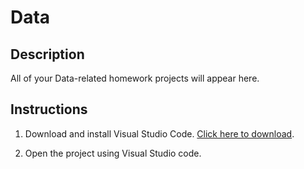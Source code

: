 # Data

## Description
All of your Data-related homework projects will appear here.

## Instructions
1. Download and install Visual Studio Code. [Click here to download](https://code.visualstudio.com/Download).

2. Open the project using Visual Studio code.
